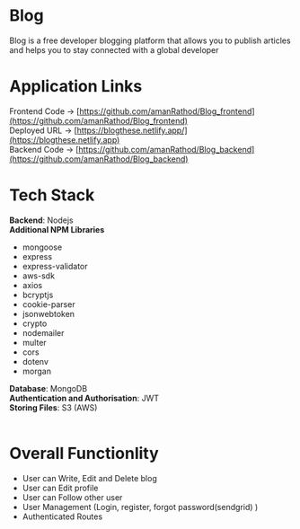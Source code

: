 # Blog

Blog is a free developer blogging platform that allows you to publish articles and helps you to stay connected with a global developer


# Application Links

Frontend Code -> [https://github.com/amanRathod/Blog_frontend](https://github.com/amanRathod/Blog_frontend)
<br>
Deployed URL -> [https://blogthese.netlify.app/](https://blogthese.netlify.app)
<br>
Backend Code -> [https://github.com/amanRathod/Blog_backend](https://github.com/amanRathod/Blog_backend)
<br>


# Tech Stack

<b>Backend</b>: Nodejs
<br>
<b>Additional NPM Libraries</b>
  - mongoose
  - express
  - express-validator
  - aws-sdk
  - axios
  - bcryptjs
  - cookie-parser
  - jsonwebtoken
  - crypto
  - nodemailer
  - multer
  - cors
  - dotenv
  - morgan

<b>Database</b>: MongoDB
<br>
<b>Authentication and Authorisation</b>: JWT
<br>
<b>Storing Files</b>: S3 (AWS)
<br>
<br>

# Overall Functionlity
- User can Write, Edit and Delete blog
- User can Edit profile
- User can Follow other user
- User Management (Login, register, forgot password(sendgrid) ) 
- Authenticated Routes
